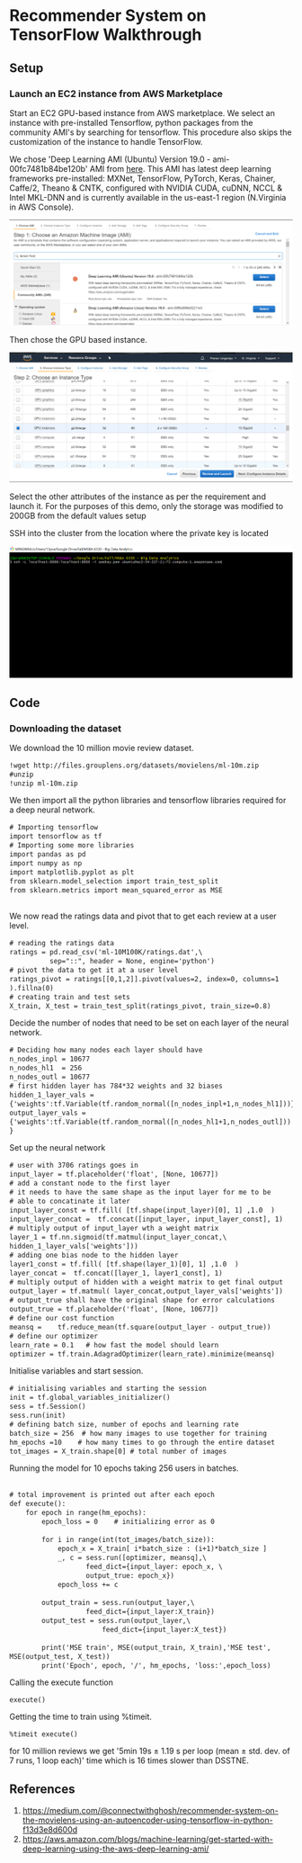 # Recommender System on TensorFlow Walkthrough

## Setup

### Launch an EC2 instance from AWS Marketplace

Start an EC2 GPU-based instance from AWS marketplace. We select an instance with pre-installed Tensorflow, 
python packages from the community AMI's by searching for tensorflow. This procedure also skips the customization of the instance to handle TensorFlow.

We chose 'Deep Learning AMI (Ubuntu) Version 19.0 - ami-00fc7481b84be120b' AMI from [here](https://console.aws.amazon.com/ec2/v2/home?region=us-east-1#LaunchInstanceWizard:).
This AMI has latest deep learning frameworks pre-installed: MXNet, TensorFlow, PyTorch, Keras, Chainer, Caffe/2, Theano & CNTK, configured with NVIDIA CUDA, cuDNN, NCCL & Intel MKL-DNN and is currently available in the us-east-1 region (N.Virginia in AWS Console).


![Selecting an AMI with tensorflow preinstalled](TF_AMI.PNG)

Then chose the GPU based instance.

![Select a GPU based instance](TF_GPU.PNG)

Select the other attributes of the instance as per the requirement and
launch it. For the purposes of this demo, only the storage was modified
to 200GB from the default values setup

SSH into the cluster from the location where the private key is located
    
![SSH syntax to login to ubuntu system](TF_SSH.PNG) 

## Code

### Downloading the dataset
We download the 10 million movie review dataset.


```{bash, eval=FALSE}
!wget http://files.grouplens.org/datasets/movielens/ml-10m.zip
#unzip 
!unzip ml-10m.zip
```

We then import all the python libraries and tensorflow libraries required for a deep neural network.

```{python, eval = FALSE, python.reticulate = FALSE}
# Importing tensorflow
import tensorflow as tf
# Importing some more libraries
import pandas as pd
import numpy as np
import matplotlib.pyplot as plt
from sklearn.model_selection import train_test_split
from sklearn.metrics import mean_squared_error as MSE


```

We now read the ratings data and pivot that to get each review at a user level.

```{python, eval=FALSE, python.reticulate = FALSE}
# reading the ratings data
ratings = pd.read_csv('ml-10M100K/ratings.dat',\
          sep="::", header = None, engine='python')
# pivot the data to get it at a user level
ratings_pivot = ratings[[0,1,2]].pivot(values=2, index=0, columns=1 ).fillna(0)
# creating train and test sets
X_train, X_test = train_test_split(ratings_pivot, train_size=0.8)
```


Decide the number of nodes that need to be set on each layer of the neural network.

```{python, eval=FALSE, python.reticulate = FALSE}
# Deciding how many nodes each layer should have
n_nodes_inpl = 10677  
n_nodes_hl1  = 256  
n_nodes_outl = 10677  
# first hidden layer has 784*32 weights and 32 biases
hidden_1_layer_vals = {'weights':tf.Variable(tf.random_normal([n_nodes_inpl+1,n_nodes_hl1]))}
output_layer_vals = {'weights':tf.Variable(tf.random_normal([n_nodes_hl1+1,n_nodes_outl])) }

```


Set up the neural network

```{python, eval=FALSE, python.reticulate = FALSE}
# user with 3706 ratings goes in
input_layer = tf.placeholder('float', [None, 10677])
# add a constant node to the first layer
# it needs to have the same shape as the input layer for me to be
# able to concatinate it later
input_layer_const = tf.fill( [tf.shape(input_layer)[0], 1] ,1.0  )
input_layer_concat =  tf.concat([input_layer, input_layer_const], 1)
# multiply output of input_layer wth a weight matrix 
layer_1 = tf.nn.sigmoid(tf.matmul(input_layer_concat,\
hidden_1_layer_vals['weights']))
# adding one bias node to the hidden layer
layer1_const = tf.fill( [tf.shape(layer_1)[0], 1] ,1.0  )
layer_concat =  tf.concat([layer_1, layer1_const], 1)
# multiply output of hidden with a weight matrix to get final output
output_layer = tf.matmul( layer_concat,output_layer_vals['weights'])
# output_true shall have the original shape for error calculations
output_true = tf.placeholder('float', [None, 10677])
# define our cost function
meansq =    tf.reduce_mean(tf.square(output_layer - output_true))
# define our optimizer
learn_rate = 0.1   # how fast the model should learn
optimizer = tf.train.AdagradOptimizer(learn_rate).minimize(meansq)
```
Initialise variables and start session.

```{python, eval=FALSE, python.reticulate = FALSE}
# initialising variables and starting the session
init = tf.global_variables_initializer()
sess = tf.Session()
sess.run(init)
# defining batch size, number of epochs and learning rate
batch_size = 256  # how many images to use together for training
hm_epochs =10    # how many times to go through the entire dataset
tot_images = X_train.shape[0] # total number of images
```

Running the model for 10 epochs taking 256 users in batches.

```{python, eval=FALSE, python.reticulate = FALSE}

# total improvement is printed out after each epoch
def execute():
    for epoch in range(hm_epochs):
        epoch_loss = 0    # initializing error as 0

        for i in range(int(tot_images/batch_size)):
            epoch_x = X_train[ i*batch_size : (i+1)*batch_size ]
            _, c = sess.run([optimizer, meansq],\
                   feed_dict={input_layer: epoch_x, \
                   output_true: epoch_x})
            epoch_loss += c

        output_train = sess.run(output_layer,\
                   feed_dict={input_layer:X_train})
        output_test = sess.run(output_layer,\
                       feed_dict={input_layer:X_test})

        print('MSE train', MSE(output_train, X_train),'MSE test', MSE(output_test, X_test))      
        print('Epoch', epoch, '/', hm_epochs, 'loss:',epoch_loss)
```


Calling the execute function

```{python, eval=FALSE, python.reticulate = FALSE}
execute()
```


Getting the time to train using %timeit.

```{python, eval=FALSE, python.reticulate = FALSE}
%timeit execute()
```

for 10 million reviews we get '5min 19s ± 1.19 s per loop (mean ± std. dev. of 7 runs, 1 loop each)' time which is 16 times slower than DSSTNE.


## References

1) https://medium.com/@connectwithghosh/recommender-system-on-the-movielens-using-an-autoencoder-using-tensorflow-in-python-f13d3e8d600d
2) https://aws.amazon.com/blogs/machine-learning/get-started-with-deep-learning-using-the-aws-deep-learning-ami/
